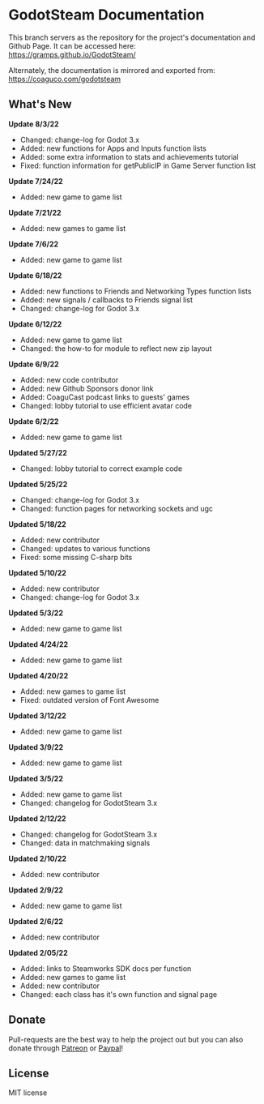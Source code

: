 # GodotSteam Documentation

This branch servers as the repository for the project's documentation and Github Page. It can be accessed here: https://gramps.github.io/GodotSteam/

Alternately, the documentation is mirrored and exported from: https://coaguco.com/godotsteam

What's New
-------------
**Update 8/3/22**
- Changed: change-log for Godot 3.x
- Added: new functions for Apps and Inputs function lists
- Added: some extra information to stats and achievements tutorial
- Fixed: function information for getPublicIP in Game Server function list

**Update 7/24/22**
- Added: new game to game list

**Update 7/21/22**
- Added: new games to game list

**Update 7/6/22**
- Added: new game to game list

**Update 6/18/22**
- Added: new functions to Friends and Networking Types function lists
- Added: new signals / callbacks to Friends signal list
- Changed: change-log for Godot 3.x

**Update 6/12/22**
- Added: new game to game list
- Changed: the how-to for module to reflect new zip layout

**Update 6/9/22**
- Added: new code contributor
- Added: new Github Sponsors donor link
- Added: CoaguCast podcast links to guests' games
- Changed: lobby tutorial to use efficient avatar code

**Update 6/2/22**
- Added: new game to game list

**Updated 5/27/22**
- Changed: lobby tutorial to correct example code

**Updated 5/25/22**
- Changed: change-log for Godot 3.x
- Changed: function pages for networking sockets and ugc

**Updated 5/18/22**
- Added: new contributor
- Changed: updates to various functions
- Fixed: some missing C-sharp bits

**Updated 5/10/22**
- Added: new contributor
- Changed: change-log for Godot 3.x

**Updated 5/3/22**
- Added: new game to game list

**Updated 4/24/22**
- Added: new game to game list

**Updated 4/20/22**
- Added: new games to game list
- Fixed: outdated version of Font Awesome

**Updated 3/12/22**
- Added: new game to game list

**Updated 3/9/22**
- Added: new game to game list

**Updated 3/5/22**
- Added: new game to game list
- Changed: changelog for GodotSteam 3.x

**Updated 2/12/22**
- Changed: changelog for GodotSteam 3.x
- Changed: data in matchmaking signals

**Updated 2/10/22**
- Added: new contributor

**Updated 2/9/22**
- Added: new game to game list

**Updated 2/6/22**
- Added: new contributor

**Updated 2/05/22**
- Added: links to Steamworks SDK docs per function
- Added: new games to game list
- Added: new contributor
- Changed: each class has it's own function and signal page


Donate
-------------
Pull-requests are the best way to help the project out but you can also donate through [Patreon](https://patreon.com/coaguco) or [Paypal](https://www.paypal.me/sithlordkyle)!

License
-------------
MIT license
